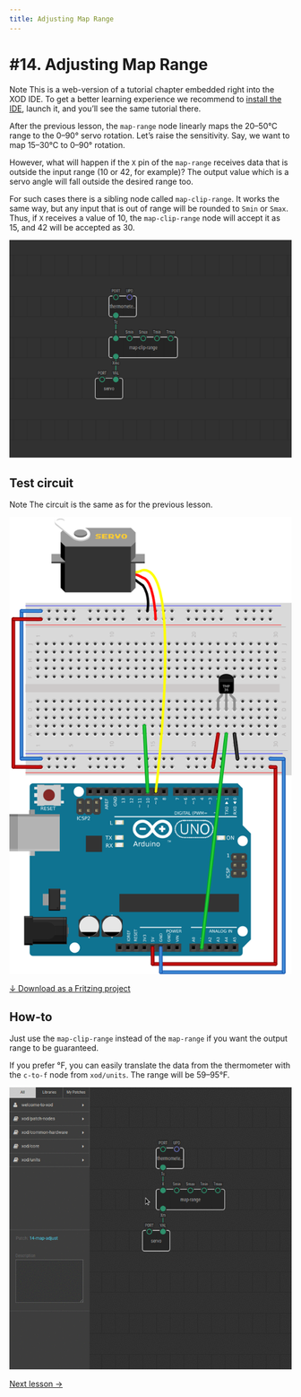 ```yaml
---
title: Adjusting Map Range
---
```


# #14. Adjusting Map Range

<div class="ui segment note">
<span class="ui ribbon label">Note</span>
This is a web-version of a tutorial chapter embedded right into the XOD IDE.
To get a better learning experience we recommend to
<a href="../install/">install the IDE</a>, launch it, and you’ll see the
same tutorial there.
</div>

After the previous lesson, the `map-range` node linearly maps the
20–50°C range to the 0–90° servo rotation. Let’s raise the sensitivity.
Say, we want to map 15–30°C to 0–90° rotation.

However, what will happen if the `X` pin of the `map-range` receives data that
is outside the input range (10 or 42, for example)? The output value which is
a servo angle will fall outside the desired range too.

For such cases there is a sibling node called `map-clip-range`. It works the
same way, but any input that is out of range will be rounded to `Smin` or
`Smax`.  Thus, if `X` receives a value of 10, the `map-clip-range` node will
accept it as 15, and 42 will be accepted as 30.

![Patch](./patch.png)

## Test circuit

<div class="ui segment note">
<span class="ui ribbon label">Note</span>
The circuit is the same as for the previous lesson.
</div>

![Circuit](./circuit.fz.png)

[↓ Download as a Fritzing project](./circuit.fzz)

## How-to

Just use the `map-clip-range` instead of the `map-range` if you want the
output range to be guaranteed.

If you prefer °F, you can easily translate the data from the
thermometer with the `c-to-f` node from `xod/units`. The range will be
59–95°F.

![Screencast](./screencast.gif)

[Next lesson →](../15-buttons/)
